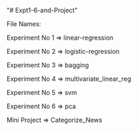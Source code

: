 "# Expt1-6-and-Project" 

File Names: 

Experiment No 1 => linear-regression	
	
Experiment No 2 => logistic-regression
	
Experiment No 3 => bagging
	
Experiment No 4 => multivariate_linear_reg
	
Experiment No 5 => svm
	
Experiment No 6 => pca
	
Mini Project => Categorize_News
